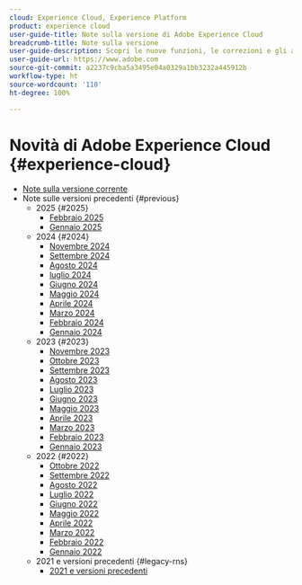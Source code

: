 ```yaml
---
cloud: Experience Cloud, Experience Platform
product: experience cloud
user-guide-title: Note sulla versione di Adobe Experience Cloud
breadcrumb-title: Note sulla versione
user-guide-description: Scopri le nuove funzioni, le correzioni e gli avvisi importanti di Adobe Experience Cloud ed Experience Platform.
user-guide-url: https://www.adobe.com
source-git-commit: a2237c9cba5a3495e04a0329a1bb3232a445912b
workflow-type: ht
source-wordcount: '110'
ht-degree: 100%

---
```



# Novità di Adobe Experience Cloud {#experience-cloud}

+ [Note sulla versione corrente](current.md)
+ Note sulle versioni precedenti {#previous}
   + 2025 {#2025}
      + [Febbraio 2025](c-legacy-releases/2025/02122025.md)
      + [Gennaio 2025](c-legacy-releases/2025/01222025.md)
   + 2024 {#2024}
      + [Novembre 2024](c-legacy-releases/2024/10232024.md)
      + [Settembre 2024](c-legacy-releases/2024/09122024.md)
      + [Agosto 2024](c-legacy-releases/2024/09142023.md)
      + [luglio 2024](c-legacy-releases/2024/07172024.md)
      + [Giugno 2024](c-legacy-releases/2024/06122024.md)
      + [Maggio 2024](c-legacy-releases/2024/05152024.md)
      + [Aprile 2024](c-legacy-releases/2024/04172024.md)
      + [Marzo 2024](c-legacy-releases/2024/03132024.md)
      + [Febbraio 2024](c-legacy-releases/2024/02142024.md)
      + [Gennaio 2024](c-legacy-releases/2024/01112024.md)
   + 2023 {#2023}
      + [Novembre 2023](c-legacy-releases/2023/10252023.md)
      + [Ottobre 2023](c-legacy-releases/2023/10042023.md)
      + [Settembre 2023](c-legacy-releases/2023/09132023.md)
      + [Agosto 2023](c-legacy-releases/2023/08092023.md)
      + [Luglio 2023](c-legacy-releases/2023/07122023.md)
      + [Giugno 2023](c-legacy-releases/2023/06072023.md)
      + [Maggio 2023](c-legacy-releases/2023/05102023.md)
      + [Aprile 2023](c-legacy-releases/2023/04122023.md)
      + [Marzo 2023](c-legacy-releases/2023/03082023.md)
      + [Febbraio 2023](c-legacy-releases/2023/02082023.md)
      + [Gennaio 2023](c-legacy-releases/2023/01112023.md)
   + 2022 {#2022}
      + [Ottobre 2022](c-legacy-releases/2022/10052022.md)
      + [Settembre 2022](c-legacy-releases/2022/09072022.md)
      + [Agosto 2022](c-legacy-releases/2022/08172022.md)
      + [Luglio 2022](c-legacy-releases/2022/07202022.md)
      + [Giugno 2022](c-legacy-releases/2022/06152022.md)
      + [Maggio 2022](c-legacy-releases/2022/05182022.md)
      + [Aprile 2022](c-legacy-releases/2022/04202022.md)
      + [Marzo 2022](c-legacy-releases/2022/03232022.md)
      + [Febbraio 2022](c-legacy-releases/2022/02162022.md)
      + [Gennaio 2022](c-legacy-releases/2022/01192022.md)
   + 2021 e versioni precedenti {#legacy-rns}
      + [2021 e versioni precedenti](c-legacy-releases/2022-earlier.md)